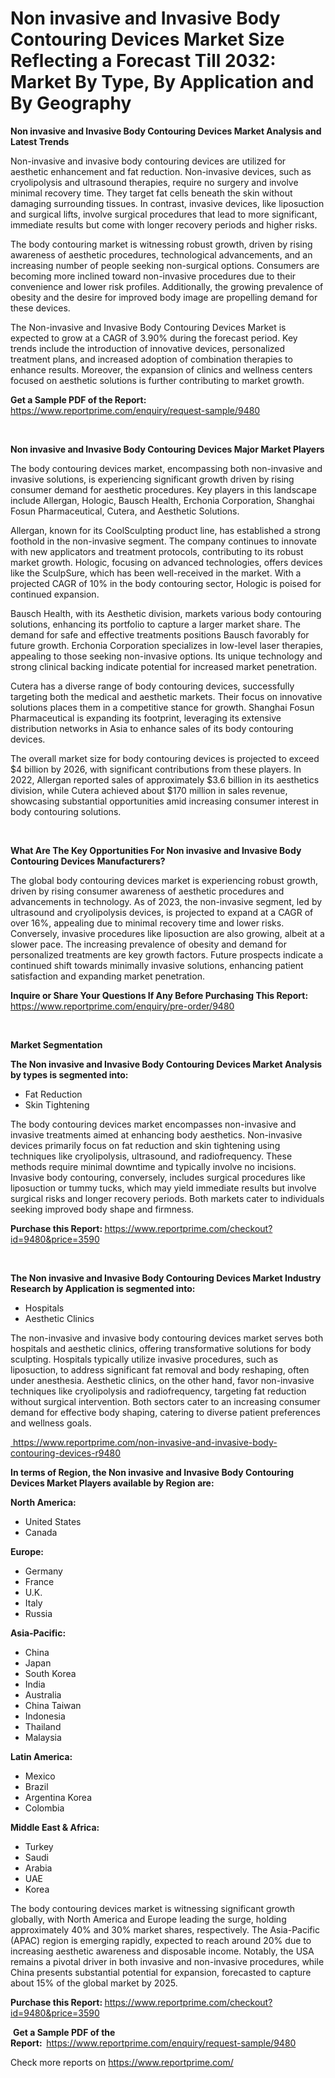 <p><h1>Non invasive and Invasive Body Contouring Devices Market Size Reflecting a Forecast Till 2032: Market By Type, By Application and By Geography</h1></p><p><strong>Non invasive and Invasive Body Contouring Devices Market Analysis and Latest Trends</strong></p>
<p><p>Non-invasive and invasive body contouring devices are utilized for aesthetic enhancement and fat reduction. Non-invasive devices, such as cryolipolysis and ultrasound therapies, require no surgery and involve minimal recovery time. They target fat cells beneath the skin without damaging surrounding tissues. In contrast, invasive devices, like liposuction and surgical lifts, involve surgical procedures that lead to more significant, immediate results but come with longer recovery periods and higher risks.</p><p>The body contouring market is witnessing robust growth, driven by rising awareness of aesthetic procedures, technological advancements, and an increasing number of people seeking non-surgical options. Consumers are becoming more inclined toward non-invasive procedures due to their convenience and lower risk profiles. Additionally, the growing prevalence of obesity and the desire for improved body image are propelling demand for these devices.</p><p>The Non-invasive and Invasive Body Contouring Devices Market is expected to grow at a CAGR of 3.90% during the forecast period. Key trends include the introduction of innovative devices, personalized treatment plans, and increased adoption of combination therapies to enhance results. Moreover, the expansion of clinics and wellness centers focused on aesthetic solutions is further contributing to market growth.</p></p>
<p><strong>Get a Sample PDF of the Report:&nbsp;</strong> <a href="https://www.reportprime.com/enquiry/request-sample/9480?utm_campaign=3362&utm_medium=2&utm_source=Github&utm_content=ia&utm_term=20032025&utm_id=non-invasive-and-invasive-body-contouring-devices">https://www.reportprime.com/enquiry/request-sample/9480</a></p>
<p>&nbsp;</p>
<p><strong>Non invasive and Invasive Body Contouring Devices Major Market Players</strong></p>
<p><p>The body contouring devices market, encompassing both non-invasive and invasive solutions, is experiencing significant growth driven by rising consumer demand for aesthetic procedures. Key players in this landscape include Allergan, Hologic, Bausch Health, Erchonia Corporation, Shanghai Fosun Pharmaceutical, Cutera, and Aesthetic Solutions.</p><p>Allergan, known for its CoolSculpting product line, has established a strong foothold in the non-invasive segment. The company continues to innovate with new applicators and treatment protocols, contributing to its robust market growth. Hologic, focusing on advanced technologies, offers devices like the SculpSure, which has been well-received in the market. With a projected CAGR of 10% in the body contouring sector, Hologic is poised for continued expansion.</p><p>Bausch Health, with its Aesthetic division, markets various body contouring solutions, enhancing its portfolio to capture a larger market share. The demand for safe and effective treatments positions Bausch favorably for future growth. Erchonia Corporation specializes in low-level laser therapies, appealing to those seeking non-invasive options. Its unique technology and strong clinical backing indicate potential for increased market penetration.</p><p>Cutera has a diverse range of body contouring devices, successfully targeting both the medical and aesthetic markets. Their focus on innovative solutions places them in a competitive stance for growth. Shanghai Fosun Pharmaceutical is expanding its footprint, leveraging its extensive distribution networks in Asia to enhance sales of its body contouring devices.</p><p>The overall market size for body contouring devices is projected to exceed $4 billion by 2026, with significant contributions from these players. In 2022, Allergan reported sales of approximately $3.6 billion in its aesthetics division, while Cutera achieved about $170 million in sales revenue, showcasing substantial opportunities amid increasing consumer interest in body contouring solutions.</p></p>
<p>&nbsp;</p>
<p><strong>What Are The Key Opportunities For Non invasive and Invasive Body Contouring Devices Manufacturers?</strong></p>
<p><p>The global body contouring devices market is experiencing robust growth, driven by rising consumer awareness of aesthetic procedures and advancements in technology. As of 2023, the non-invasive segment, led by ultrasound and cryolipolysis devices, is projected to expand at a CAGR of over 16%, appealing due to minimal recovery time and lower risks. Conversely, invasive procedures like liposuction are also growing, albeit at a slower pace. The increasing prevalence of obesity and demand for personalized treatments are key growth factors. Future prospects indicate a continued shift towards minimally invasive solutions, enhancing patient satisfaction and expanding market penetration.</p></p>
<p><strong>Inquire or Share Your Questions If Any Before Purchasing This Report:</strong> <a href="https://www.reportprime.com/enquiry/pre-order/9480?utm_campaign=3362&utm_medium=2&utm_source=Github&utm_content=ia&utm_term=20032025&utm_id=non-invasive-and-invasive-body-contouring-devices">https://www.reportprime.com/enquiry/pre-order/9480</a></p>
<p>&nbsp;</p>
<p><strong>Market Segmentation</strong></p>
<p><strong>The Non invasive and Invasive Body Contouring Devices Market Analysis by types is segmented into:</strong></p>
<p><ul><li>Fat Reduction</li><li>Skin Tightening</li></ul></p>
<p><p>The body contouring devices market encompasses non-invasive and invasive treatments aimed at enhancing body aesthetics. Non-invasive devices primarily focus on fat reduction and skin tightening using techniques like cryolipolysis, ultrasound, and radiofrequency. These methods require minimal downtime and typically involve no incisions. Invasive body contouring, conversely, includes surgical procedures like liposuction or tummy tucks, which may yield immediate results but involve surgical risks and longer recovery periods. Both markets cater to individuals seeking improved body shape and firmness.</p></p>
<p><strong>Purchase this Report:&nbsp;</strong><a href="https://www.reportprime.com/checkout?id=9480&price=3590&utm_campaign=3362&utm_medium=2&utm_source=Github&utm_content=ia&utm_term=20032025&utm_id=non-invasive-and-invasive-body-contouring-devices">https://www.reportprime.com/checkout?id=9480&price=3590</a></p>
<p>&nbsp;</p>
<p><strong>The Non invasive and Invasive Body Contouring Devices Market Industry Research by Application is segmented into:</strong></p>
<p><ul><li>Hospitals</li><li>Aesthetic Clinics</li></ul></p>
<p><p>The non-invasive and invasive body contouring devices market serves both hospitals and aesthetic clinics, offering transformative solutions for body sculpting. Hospitals typically utilize invasive procedures, such as liposuction, to address significant fat removal and body reshaping, often under anesthesia. Aesthetic clinics, on the other hand, favor non-invasive techniques like cryolipolysis and radiofrequency, targeting fat reduction without surgical intervention. Both sectors cater to an increasing consumer demand for effective body shaping, catering to diverse patient preferences and wellness goals.</p></p>
<p><a href="https://www.reportprime.com/non-invasive-and-invasive-body-contouring-devices-r9480?utm_campaign=3362&utm_medium=2&utm_source=Github&utm_content=ia&utm_term=20032025&utm_id=non-invasive-and-invasive-body-contouring-devices">&nbsp;https://www.reportprime.com/non-invasive-and-invasive-body-contouring-devices-r9480</a></p>
<p><strong>In terms of Region, the Non invasive and Invasive Body Contouring Devices Market Players available by Region are:</strong></p>
<p>
    <p> <strong> North America: </strong>
        <ul>
            <li>United States</li>
            <li>Canada</li>
        </ul>
        </p> 
    <p> <strong> Europe: </strong>
        <ul>
            <li>Germany</li>
            <li>France</li>
            <li>U.K.</li>
            <li>Italy</li>
            <li>Russia</li>
        </ul>
        </p> 
    <p> <strong> Asia-Pacific: </strong>
        <ul>
            <li>China</li>
            <li>Japan</li>
            <li>South Korea</li>
            <li>India</li>
            <li>Australia</li>
            <li>China Taiwan</li>
            <li>Indonesia</li>
            <li>Thailand</li>
            <li>Malaysia</li>
        </ul>
        </p> 
    <p> <strong> Latin America: </strong>
        <ul>
            <li>Mexico</li>
            <li>Brazil</li>
            <li>Argentina Korea</li>
            <li>Colombia</li>
        </ul>
        </p> 
    <p> <strong> Middle East & Africa: </strong>
        <ul>
            <li>Turkey</li>
            <li>Saudi</li>
            <li>Arabia</li>
            <li>UAE</li>
            <li>Korea</li>
        </ul>
    </p>
    </p>
<p><p>The body contouring devices market is witnessing significant growth globally, with North America and Europe leading the surge, holding approximately 40% and 30% market shares, respectively. The Asia-Pacific (APAC) region is emerging rapidly, expected to reach around 20% due to increasing aesthetic awareness and disposable income. Notably, the USA remains a pivotal driver in both invasive and non-invasive procedures, while China presents substantial potential for expansion, forecasted to capture about 15% of the global market by 2025.</p></p>
<p><strong>Purchase this Report: </strong><a href="https://www.reportprime.com/checkout?id=9480&price=3590&utm_campaign=3362&utm_medium=2&utm_source=Github&utm_content=ia&utm_term=20032025&utm_id=non-invasive-and-invasive-body-contouring-devices">https://www.reportprime.com/checkout?id=9480&price=3590</a></p>
<p>&nbsp;<strong>Get a Sample PDF of the Report:&nbsp;&nbsp;</strong><a href="https://www.reportprime.com/enquiry/request-sample/9480?utm_campaign=3362&utm_medium=2&utm_source=Github&utm_content=ia&utm_term=20032025&utm_id=non-invasive-and-invasive-body-contouring-devices">https://www.reportprime.com/enquiry/request-sample/9480</a></p>
<p><strong></strong></p>
<p>Check more reports on <a href="https://www.reportprime.com/?utm_campaign=3362&utm_medium=2&utm_source=Github&utm_content=ia&utm_term=20032025&utm_id=non-invasive-and-invasive-body-contouring-devices">https://www.reportprime.com/</a></p>